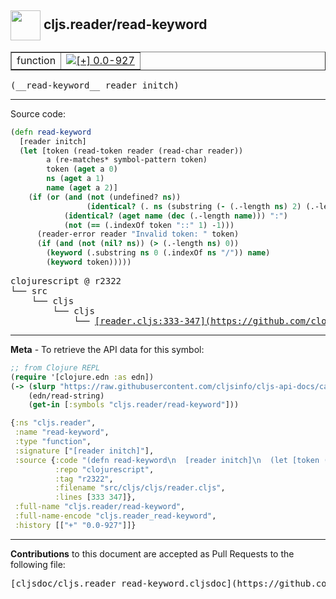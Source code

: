 ## <img width="48px" valign="middle" src="http://i.imgur.com/Hi20huC.png"> cljs.reader/read-keyword

 <table border="1">
<tr>

<td>function</td>
<td><a href="https://github.com/cljsinfo/cljs-api-docs/tree/0.0-927"><img valign="middle" alt="[+] 0.0-927" src="https://img.shields.io/badge/+-0.0--927-lightgrey.svg"></a> </td>
</tr>
</table>

 <samp>
(__read-keyword__ reader initch)<br>
</samp>

---





Source code:

```clj
(defn read-keyword
  [reader initch]
  (let [token (read-token reader (read-char reader))
        a (re-matches* symbol-pattern token)
        token (aget a 0)
        ns (aget a 1)
        name (aget a 2)]
    (if (or (and (not (undefined? ns))
                 (identical? (. ns (substring (- (.-length ns) 2) (.-length ns))) ":/"))
            (identical? (aget name (dec (.-length name))) ":")
            (not (== (.indexOf token "::" 1) -1)))
      (reader-error reader "Invalid token: " token)
      (if (and (not (nil? ns)) (> (.-length ns) 0))
        (keyword (.substring ns 0 (.indexOf ns "/")) name)
        (keyword token)))))
```

 <pre>
clojurescript @ r2322
└── src
    └── cljs
        └── cljs
            └── <ins>[reader.cljs:333-347](https://github.com/clojure/clojurescript/blob/r2322/src/cljs/cljs/reader.cljs#L333-L347)</ins>
</pre>


---

__Meta__ - To retrieve the API data for this symbol:

```clj
;; from Clojure REPL
(require '[clojure.edn :as edn])
(-> (slurp "https://raw.githubusercontent.com/cljsinfo/cljs-api-docs/catalog/cljs-api.edn")
    (edn/read-string)
    (get-in [:symbols "cljs.reader/read-keyword"]))
```

```clj
{:ns "cljs.reader",
 :name "read-keyword",
 :type "function",
 :signature ["[reader initch]"],
 :source {:code "(defn read-keyword\n  [reader initch]\n  (let [token (read-token reader (read-char reader))\n        a (re-matches* symbol-pattern token)\n        token (aget a 0)\n        ns (aget a 1)\n        name (aget a 2)]\n    (if (or (and (not (undefined? ns))\n                 (identical? (. ns (substring (- (.-length ns) 2) (.-length ns))) \":/\"))\n            (identical? (aget name (dec (.-length name))) \":\")\n            (not (== (.indexOf token \"::\" 1) -1)))\n      (reader-error reader \"Invalid token: \" token)\n      (if (and (not (nil? ns)) (> (.-length ns) 0))\n        (keyword (.substring ns 0 (.indexOf ns \"/\")) name)\n        (keyword token)))))",
          :repo "clojurescript",
          :tag "r2322",
          :filename "src/cljs/cljs/reader.cljs",
          :lines [333 347]},
 :full-name "cljs.reader/read-keyword",
 :full-name-encode "cljs.reader_read-keyword",
 :history [["+" "0.0-927"]]}

```

---

__Contributions__ to this document are accepted as Pull Requests to the following file:

 <pre>
[cljsdoc/cljs.reader_read-keyword.cljsdoc](https://github.com/cljsinfo/cljs-api-docs/blob/master/cljsdoc/cljs.reader_read-keyword.cljsdoc)
</pre>

